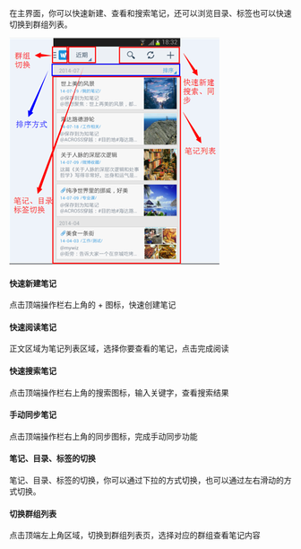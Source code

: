 在主界面，你可以快速新建、查看和搜索笔记，还可以浏览目录、标签也可以快速切换到群组列表。


![A67](img\A67.png)

#### 快速新建笔记

点击顶端操作栏右上角的 + 图标，快速创建笔记


#### 快速阅读笔记

正文区域为笔记列表区域，选择你要查看的笔记，点击完成阅读


#### 快速搜索笔记

点击顶端操作栏右上角的搜索图标，输入关键字，查看搜索结果


#### 手动同步笔记
点击顶端操作栏右上角的同步图标，完成手动同步功能

#### 笔记、目录、标签的切换

笔记、目录、标签的切换，你可以通过下拉的方式切换，也可以通过左右滑动的方式切换。


#### 切换群组列表

点击顶端左上角区域，切换到群组列表页，选择对应的群组查看笔记内容

